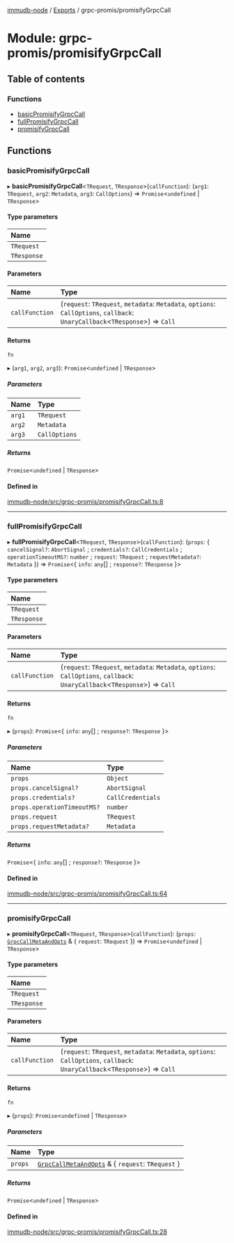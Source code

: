 [immudb-node](../README.md) / [Exports](../modules.md) / grpc-promis/promisifyGrpcCall

# Module: grpc-promis/promisifyGrpcCall

## Table of contents

### Functions

- [basicPromisifyGrpcCall](grpc_promis_promisifyGrpcCall.md#basicpromisifygrpccall)
- [fullPromisifyGrpcCall](grpc_promis_promisifyGrpcCall.md#fullpromisifygrpccall)
- [promisifyGrpcCall](grpc_promis_promisifyGrpcCall.md#promisifygrpccall)

## Functions

### basicPromisifyGrpcCall

▸ **basicPromisifyGrpcCall**<`TRequest`, `TResponse`\>(`callFunction`): (`arg1`: `TRequest`, `arg2`: `Metadata`, `arg3`: `CallOptions`) => `Promise`<`undefined` \| `TResponse`\>

#### Type parameters

| Name |
| :------ |
| `TRequest` |
| `TResponse` |

#### Parameters

| Name | Type |
| :------ | :------ |
| `callFunction` | (`request`: `TRequest`, `metadata`: `Metadata`, `options`: `CallOptions`, `callback`: `UnaryCallback`<`TResponse`\>) => `Call` |

#### Returns

`fn`

▸ (`arg1`, `arg2`, `arg3`): `Promise`<`undefined` \| `TResponse`\>

##### Parameters

| Name | Type |
| :------ | :------ |
| `arg1` | `TRequest` |
| `arg2` | `Metadata` |
| `arg3` | `CallOptions` |

##### Returns

`Promise`<`undefined` \| `TResponse`\>

#### Defined in

[immudb-node/src/grpc-promis/promisifyGrpcCall.ts:8](https://github.com/user3232/node-immu-db/blob/30c0d74/immudb-node/src/grpc-promis/promisifyGrpcCall.ts#L8)

___

### fullPromisifyGrpcCall

▸ **fullPromisifyGrpcCall**<`TRequest`, `TResponse`\>(`callFunction`): (`props`: { `cancelSignal?`: `AbortSignal` ; `credentials?`: `CallCredentials` ; `operationTimeoutMS?`: `number` ; `request`: `TRequest` ; `requestMetadata?`: `Metadata`  }) => `Promise`<{ `info`: `any`[] ; `response?`: `TResponse`  }\>

#### Type parameters

| Name |
| :------ |
| `TRequest` |
| `TResponse` |

#### Parameters

| Name | Type |
| :------ | :------ |
| `callFunction` | (`request`: `TRequest`, `metadata`: `Metadata`, `options`: `CallOptions`, `callback`: `UnaryCallback`<`TResponse`\>) => `Call` |

#### Returns

`fn`

▸ (`props`): `Promise`<{ `info`: `any`[] ; `response?`: `TResponse`  }\>

##### Parameters

| Name | Type |
| :------ | :------ |
| `props` | `Object` |
| `props.cancelSignal?` | `AbortSignal` |
| `props.credentials?` | `CallCredentials` |
| `props.operationTimeoutMS?` | `number` |
| `props.request` | `TRequest` |
| `props.requestMetadata?` | `Metadata` |

##### Returns

`Promise`<{ `info`: `any`[] ; `response?`: `TResponse`  }\>

#### Defined in

[immudb-node/src/grpc-promis/promisifyGrpcCall.ts:64](https://github.com/user3232/node-immu-db/blob/30c0d74/immudb-node/src/grpc-promis/promisifyGrpcCall.ts#L64)

___

### promisifyGrpcCall

▸ **promisifyGrpcCall**<`TRequest`, `TResponse`\>(`callFunction`): (`props`: [`GrpcCallMetaAndOpts`](types_GrpcCallMetaAndOpts.md#grpccallmetaandopts) & { `request`: `TRequest`  }) => `Promise`<`undefined` \| `TResponse`\>

#### Type parameters

| Name |
| :------ |
| `TRequest` |
| `TResponse` |

#### Parameters

| Name | Type |
| :------ | :------ |
| `callFunction` | (`request`: `TRequest`, `metadata`: `Metadata`, `options`: `CallOptions`, `callback`: `UnaryCallback`<`TResponse`\>) => `Call` |

#### Returns

`fn`

▸ (`props`): `Promise`<`undefined` \| `TResponse`\>

##### Parameters

| Name | Type |
| :------ | :------ |
| `props` | [`GrpcCallMetaAndOpts`](types_GrpcCallMetaAndOpts.md#grpccallmetaandopts) & { `request`: `TRequest`  } |

##### Returns

`Promise`<`undefined` \| `TResponse`\>

#### Defined in

[immudb-node/src/grpc-promis/promisifyGrpcCall.ts:28](https://github.com/user3232/node-immu-db/blob/30c0d74/immudb-node/src/grpc-promis/promisifyGrpcCall.ts#L28)
